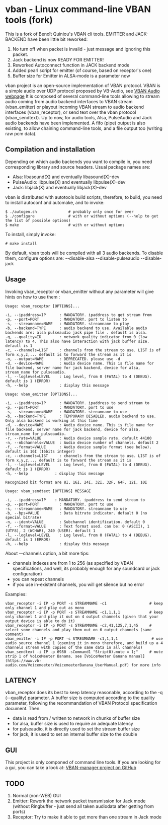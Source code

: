 vban - Linux command-line VBAN tools (fork)
======================================================

This is a fork of Benoît Quiniou's VBAN cli tools.
EMITTER and JACK-BACKEND have been little bit reworked:
1. No turn off when packet is invalid - just message and ignoring this packet.
2. Jack backend is now READY FOR EMITTER!
3. Reworked Autoconnect function in JACK backend mode
4. Added pearl script for emitter (of course, based on receptor's one)
5. Buffer size for Emitter in ALSA-mode is a parameter now

vban project is an open-source implementation of VBAN protocol.
VBAN is a simple audio over UDP protocol proposed by VB-Audio, see [VBAN Audio webpage](https://www.vb-audio.com/Voicemeeter/vban.htm)
It is composed of several command-line tools allowing to stream audio coming from audio backend interfaces to VBAN stream (vban_emitter) or playout incoming VBAN stream to audio backend interfaces (vban_receptor), or send text over the vban protocol (vban_sendtext).
Up to now, for audio tools, Alsa, PulseAudio and Jack audio backends have been implemented. A fifo (pipe) output is also existing, to allow chaining command-line tools, and a file output too (writing raw pcm data).

Compilation and installation
----------------------------

Depending on which audio backends you want to compile in, you need corresponding library and source headers.
Usual package names are:

* Alsa: libasound(X) and eventually libasound(X)-dev
* PulseAudio: libpulse(X) and eventually libpulse(X)-dev
* Jack: libjack(X) and eventually libjack(X)-dev

vban is distributed with autotools build scripts, therefore, to build, you need to install autoconf and automake, and to invoke:

	$ ./autogen.sh              # probably only once for ever
	$ ./configure               # with or without options (--help to get the list of possible options)
	$ make                      # with or without options

To install, simply invoke:

    # make install

By default, vban tools will be compiled with all 3 audio backends. To disable them, configure options are:
    --disable-alsa
    --disable-pulseaudio
    --disable-jack

Usage
-----

Invoking vban_receptor or vban_emitter without any parameter will give hints on how to use them :

	Usage: vban_receptor [OPTIONS]...

	-i, --ipaddress=IP      : MANDATORY. ipaddress to get stream from
	-p, --port=PORT         : MANDATORY. port to listen to
	-s, --streamname=NAME   : MANDATORY. streamname to play
	-b, --backend=TYPE      : audio backend to use. Available audio backends are: alsa pulseaudio jack pipe file . default is alsa.
	-q, --quality=ID        : network quality indicator from 0 (low latency) to 4. This also have interaction with jack buffer size. default is 1
	-c, --channels=LIST     : channels from the stream to use. LIST is of form x,y,z,... default is to forward the stream as it is
	-o, --output=NAME       : DEPRECATED. please use -d
	-d, --device=NAME       : Audio device name. This is file name for file backend, server name for jack backend, device for alsa, stream_name for pulseaudio.
	-l, --loglevel=LEVEL    : Log level, from 0 (FATAL) to 4 (DEBUG). default is 1 (ERROR)
	-h, --help              : display this message

	Usage: vban_emitter [OPTIONS]...

	-i, --ipaddress=IP      : MANDATORY. ipaddress to send stream to
	-p, --port=PORT         : MANDATORY. port to use
	-s, --streamname=NAME   : MANDATORY. streamname to use
	-b, --backend=TYPE      : TEMPORARY DISABLED. audio backend to use. Only alsa backend is working at this time
	-d, --device=NAME       : Audio device name. This is file name for file backend, server name for jack backend, device for alsa, stream_name for pulseaudio.
	-r, --rate=VALUE        : Audio device sample rate. default 44100
	-n, --nbchannels=VALUE  : Audio device number of channels. default 2
	-f, --format=VALUE      : Audio device sample format (see below). default is 16I (16bits integer)
	-c, --channels=LIST     : channels from the stream to use. LIST is of form x,y,z,... default is to forward the stream as it is
	-l, --loglevel=LEVEL	: Log level, from 0 (FATAL) to 4 (DEBUG). default is 1 (ERROR)
	-h, --help	          : display this message

	Recognized bit format are 8I, 16I, 24I, 32I, 32F, 64F, 12I, 10I

	Usage: vban_sendtext [OPTIONS] MESSAGE

	-i, --ipaddress=IP	  : MANDATORY. ipaddress to send stream to
	-p, --port=PORT         : MANDATORY. port to use
	-s, --streamname=NAME   : MANDATORY. streamname to use
	-b, --bps=VALUE         : Data bitrate indicator. default 0 (no special bitrate)
	-n, --ident=VALUE       : Subchannel identification. default 0
	-f, --format=VALUE      : Text format used. can be: 0 (ASCII), 1 (UTF8), 2 (WCHAR), 240 (USER). default 1
	-l, --loglevel=LEVEL    : Log level, from 0 (FATAL) to 4 (DEBUG). default is 1 (ERROR)
	-h, --help              : display this message



About --channels option, a bit more tips:
* channels indexes are from 1 to 256 (as specified by VBAN specifications, and well, its probably enough for any soundcard or jack configuration)
* you can repeat channels
* if you use in-existent channels, you will get silence but no error

Examples:

	vban_receptor -i IP -p PORT -s STREAMNAME -c1                   # keep only channel 1 and play out as mono
	vban_receptor -i IP -p PORT -s STREAMNAME -c1,1,1,1             # keep only channel 1 and play it out on 4 output channels (given that your output device is able to do it)
	vban_receptor -i IP -p PORT -s STREAMNAME -c2,41,125,7,1,45     # select some channels and play them out on 6 output channels (same comment)
	vban_emitter -i IP -p PORT -s STREAMNAME -c1,1,1,1               # use audio source channel 1 (opening it in mono therefore, and build up a 4 channels stream with copies of the same data in all channels)
	vban_sendtext -i IP -p 6980 -sCommand1 "Strip(0).mute = 1;"     # mute strip 1 of VoiceMeeter Banana. see [VoiceMeeter Banana manual](https://www.vb-audio.com/Voicemeeter/VoicemeeterBanana_UserManual.pdf) for more info

LATENCY
-------

vban_receptor does its best to keep latency reasonable, according to the -q (--quality) parameter.
A buffer size is computed according to the quality parameter, following the recommandation of VBAN Protocol specification document.
Then:
* data is read from / written to network in chunks of buffer size
* for alsa, buffer size is used to require an adequate latency
* for pulseaudio, it is directly used to set the stream buffer size
* for jack, it is used to set an internal buffer size to the double

GUI
---

This project is only componed of command line tools. If you are looking for a gui, you can take a look at: [VBAN-manager project on GitHub](https://github.com/VBAN-manager/VBAN-manager)

TODO
---

1. Normal (non-WEB) GUI
2. Emitter: Rework the network packet transmission for Jack mode (without Ringbuffer - just send all taken audiodata after getting from ports)
3. Receptor: Try to make it able to get more than one stream in Jack mode
